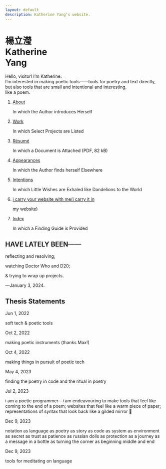 ```yaml
---
layout: default
description: Katherine Yang’s website.
---
```


<div class="intro">
  <h1 class="name">
    <div lang="zh">楊立瀅</div>
    <div>Katherine<br><span class="y">Y</span>ang</div>
  </h1>
  <div>
    <p>
      Hello, visitor! I’m Katherine.<br>
      I’m interested in making poetic tools——tools for poetry and text directly, but also tools that are small and intentional and interesting,<br>
      like a poem.
    </p>
  </div>
</div>
<main>
  <div class="section">
    <ol class="toc">
      <li>
        <p class="chapter-title"><a href="/about/">About</a></p>
        <p class="chapter-subtitle">In which the Author introduces Herself</p>
      </li>
      <li>
        <p class="chapter-title"><a href="/work/">Work</a></p>
        <p class="chapter-subtitle">In which Select Projects are Listed</p>
      </li>
      <li>
        <p class="chapter-title"><a href="/assets/files/resume/yang-katherine-resume-202307.pdf">Résumé</a></p>
        <p class="chapter-subtitle">In which a Document is Attached (PDF, 82 kB)</p>
      </li>
      <!-- <li><a href="/fragments/">In which Fragments Hint at her Happenings</a></li> -->
      <li>
        <p class="chapter-title"><a href="/appearances/">Appearances</a></p>
        <p class="chapter-subtitle">In which the Author finds herself Elsewhere</p>
      </li>
      <li>
        <p class="chapter-title"><a href="/intentions/">Intentions</a></p>
        <p class="chapter-subtitle">In which Little Wishes are Exhaled like Dandelions to the World</p>
      </li>
      <!-- <li>
        <p class="chapter-title"><a href="/dedications/">Dedications</a></p>
        <p class="chapter-subtitle">In which Friends are Loved and Influences are Cited</p>
      </li> -->
      <li>
        <p class="chapter-title"><a href="/carry/">i carry your website with me(i carry it in</a></p>
        <p class="chapter-subtitle">my website)</p>
      </li>
      <li>
        <p class="chapter-title"><a href="/index/">Index</a></p>
        <p class="chapter-subtitle">In which a Finding Guide is Provided</p>
      </li>
    </ol>
  </div>
  <div class="section">
    <div class="section--header">
      <h2>HAVE LATELY BEEN——</h2>
    </div>
    <div class="section--body">
      <p>reflecting and resolving;</p>
      <p>watching Doctor Who and D20;</p>
      <p>& trying to wrap up projects.</p>
      <p>—January 3, 2024.</p>
    </div>
  </div>
</main>

<aside class="scribbles scribbles--receipt">
  <div class="note">
    <h2>Thesis Statements</h2>
  </div>
  <div class="note">
    <p class="note-date"><time datetime="2022-06-01">Jun 1, 2022</time></p>
    <p>soft tech & poetic tools</p>
  </div>
  <div class="note">
    <p class="note-date"><time datetime="2022-10-02">Oct 2, 2022</time></p>
    <p>making poetic instruments (thanks Max!)</p>
  </div>
  <div class="note">
    <p class="note-date"><time datetime="2022-10-04">Oct 4, 2022</time></p>
    <p>making things in pursuit of poetic tech</p>
  </div>
  <div class="note">
    <p class="note-date"><time datetime="2023-05-04">May 4, 2023</time></p>
    <p>finding the poetry in code and the ritual in poetry</p>
  </div>
  <div class="note">
    <p class="note-date"><time datetime="2023-07-02">Jul 2, 2023</time></p>
    <p>i am a poetic programmer—i am endeavouring to make tools that feel like coming to the end of a poem; websites that feel like a warm piece of paper; representations of syntax that look back like a gilded mirror 🤍</p>
  </div>
  <div class="note">
    <p class="note-date"><time datetime="2023-12-09">Dec 9, 2023</time></p>
    <p>notation as language as poetry as story as code as system as environment as secret as trust as patience as russian dolls as protection as a journey as a message in a bottle as turning the corner as beginning middle and end</p>
  </div>
  <div class="note">
    <p class="note-date"><time datetime="2023-12-09">Dec 9, 2023</time></p>
    <p>tools for meditating on language</p>
  </div>
</aside>

<script src="assets/js/scripts.js" type="module"></script>